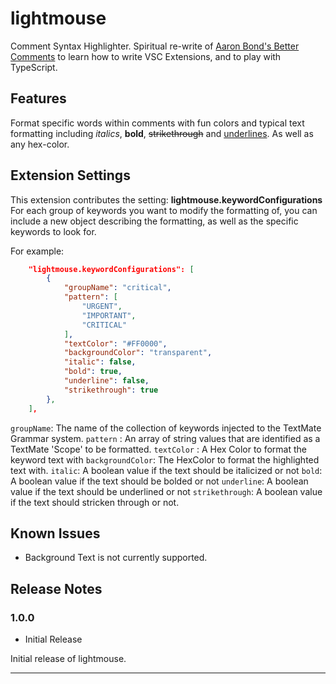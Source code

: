 # lightmouse 

Comment Syntax Highlighter. Spiritual re-write of [Aaron Bond's Better Comments](https://github.com/aaron-bond/better-comments) to learn how to write VSC Extensions, and to play with TypeScript.

## Features

Format specific words within comments with fun colors and typical text formatting including _italics_, **bold**, ~~strikethrough~~ and <ins>underlines</ins>. As well as any hex-color.

## Extension Settings
This extension contributes the setting:
**lightmouse.keywordConfigurations**
For each group of keywords you want to modify the formatting of, you can include a new object describing the formatting, as well as the specific keywords to look for.

For example:
``` json
    "lightmouse.keywordConfigurations": [
        {
            "groupName": "critical",
            "pattern": [
                "URGENT",
                "IMPORTANT",
                "CRITICAL"
            ],
            "textColor": "#FF0000",
            "backgroundColor": "transparent",
            "italic": false,
            "bold": true,
            "underline": false,
            "strikethrough": true
        },
    ],
```

`groupName`: The name of the collection of keywords injected to the TextMate Grammar system.
`pattern` : An array of string values that are identified as a TextMate 'Scope' to be formatted.
`textColor` : A Hex Color to format the keyword text with
`backgroundColor`: The HexColor to format the highlighted text with.
`italic`: A boolean value if the text should be italicized or not
`bold`: A boolean value if the text should be bolded or not
`underline`: A boolean value if the text should be underlined or not
`strikethrough`: A boolean value if the text should stricken through or not.

## Known Issues

* Background Text is not currently supported.

## Release Notes

### 1.0.0
* Initial Release

Initial release of lightmouse.

---
